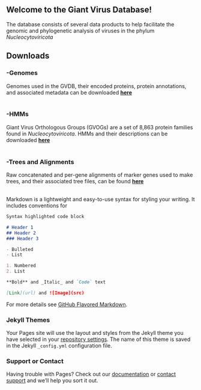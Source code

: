 ## Welcome to the Giant Virus Database!

The database consists of several data products to help facilitate the genomic and phylogenetic analysis of viruses in the phylum *Nucleocytoviricota*

## Downloads

### -Genomes
Genomes used in the GVDB, their encoded proteins, protein annotations, and associated metadata can be downloaded [**here**](https://zenodo.org/record/4730842#.yixcdiypaue)
<br/>
<br/>
    
### -HMMs
Giant Virus Orthologous Groups (GVOGs) are a set of 8,863 protein families found in *Nucleocytoviricota*. HMMs and their descriptions can be downloaded [**here**](https://zenodo.org/record/4728209#.YIxCviYpAUE)
<br/>
<br/>

### -Trees and Alignments
Raw concatenated and per-gene alignments of marker genes used to make trees, and their associated tree files, can be found [**here**](https://github.com/faylward/GVDB/edit/gh-pages/index.md)
<br/>
<br/>



Markdown is a lightweight and easy-to-use syntax for styling your writing. It includes conventions for

```markdown
Syntax highlighted code block

# Header 1
## Header 2
### Header 3

- Bulleted
- List

1. Numbered
2. List

**Bold** and _Italic_ and `Code` text

[Link](url) and ![Image](src)
```

For more details see [GitHub Flavored Markdown](https://guides.github.com/features/mastering-markdown/).

### Jekyll Themes

Your Pages site will use the layout and styles from the Jekyll theme you have selected in your [repository settings](https://github.com/faylward/GVDB/settings/pages). The name of this theme is saved in the Jekyll `_config.yml` configuration file.

### Support or Contact

Having trouble with Pages? Check out our [documentation](https://docs.github.com/categories/github-pages-basics/) or [contact support](https://support.github.com/contact) and we’ll help you sort it out.
